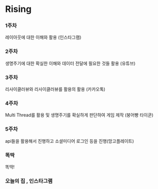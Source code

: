 # Rising
### 1주차
레이아웃에 대한 이해와 활용 (인스타그램) <br>


### 2주차
생명주기에 대한 확실한 이해와 데이터 전달에 필요한 것들 활용 (유튜브)<br>


### 3주차
리사이클러뷰와 리사이클러뷰를 활용의 활용 (카카오톡) <br>

### 4주차
Multi Thread를 활용 및 생명주기를 확실하게 판단하여 게임 제작 (붕어빵 타이쿤) <br>


### 5주차
api들을 활용해서 진행하고 소셜미디어 로그인 등을 진행(망고플레이트)<br>


### 똑딱
똑딱!

### 오늘의 집 , 인스타그램


